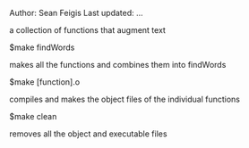 Author: Sean Feigis
Last updated: ...

a collection of functions that augment text

$make findWords 

makes all the functions and combines them into findWords

$make [function].o

compiles and makes the object files of the individual functions

$make clean

removes all the object and executable files